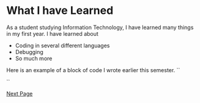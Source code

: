 # What I have Learned 
As a student studying Information Technology, I have learned many things in my first year.
I have learned about
* Coding in several different languages
* Debugging 
* So much more

Here is an example of a block of code I wrote earlier this semester.
``<!DOCTYPE html>
<html>
<head>
<meta charset="UTF-8">
<title>Fizz Buzz</title>
<script>

function fizzbuzz() {
	var display = document.getElementById('display');
	var displayHTML = "";
	for (i = 0; i < 100; i++) {
		displayHTML += "<p>" + i + "</p>";
	}
	display.innerHTML = displayHTML;
}

</script>

</head>

<body onload="fizzbuzz()">
<div id="display">

</div>
</body>

</html>``


[Next Page](INTEREST.md)
